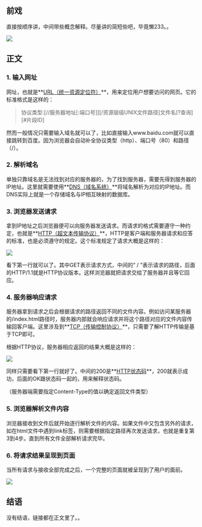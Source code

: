 ## 前戏

直接按顺序讲，中间带些概念解释。尽量讲的简短些吧，毕竟懒233。。

![](http://upload-images.jianshu.io/upload_images/8017344-deae9ef90e4dd9bd.png?imageMogr2/auto-orient/strip%7CimageView2/2/w/1240)

## 正文

### 1. 输入网址

网址，也就是**[URL（统一资源定位符）](https://zh.wikipedia.org/wiki/%E7%BB%9F%E4%B8%80%E8%B5%84%E6%BA%90%E5%AE%9A%E4%BD%8D%E7%AC%A6)**，用来定位用户想要访问的网页。它的标准格式是这样的：

> 协议类型:[//服务器地址[:端口号]][/资源层级UNIX文件路径]文件名[?查询][#片段ID]

然而一般情况只需要输入域名就可以了，比如直接输入www.baidu.com就可以直接跳转到百度。因为浏览器会自动补全协议类型（http）、端口号（80）和路径（/）。

### 2. 解析域名

单独只靠域名是无法找到对应的服务器的，为了找到服务器，需要先得到服务器的IP地址。这里就需要使用**[DNS（域名系统）](https://zh.wikipedia.org/wiki/%E5%9F%9F%E5%90%8D%E7%B3%BB%E7%BB%9F)**将域名解析为对应的IP地址。而DNS实际上就是一个存储域名与IP相互映射的数据库。

### 3. 浏览器发送请求

拿到IP地址之后浏览器便可以向服务器发送请求。而请求的格式需要遵守一种约定，也就是**[HTTP（超文本传输协议）](https://zh.wikipedia.org/wiki/%E8%B6%85%E6%96%87%E6%9C%AC%E4%BC%A0%E8%BE%93%E5%8D%8F%E8%AE%AE)**，HTTP是客户端和服务器请求和应答的标准，也是必须遵守的规定。这个标准规定了请求大概是这样的：

![](http://upload-images.jianshu.io/upload_images/8017344-36fd18dbdd3adb5a.png?imageMogr2/auto-orient/strip%7CimageView2/2/w/1240)

看下第一行就可以了。其中GET表示请求方式，中间的“ / ”表示请求的路径，后面的HTTP/1.1就是HTTP协议版本。这样浏览器就把请求交给了服务器并且等它回应。

### 4. 服务器响应请求

服务器拿到请求之后会根据请求的路径返回不同的文件内容。例如访问某服务器的/index.html路径时，服务器内部就会响应请求并将这个路径对应的文件内容传输回客户端。这里涉及到**[TCP（传输控制协议）](https://zh.wikipedia.org/wiki/%E4%BC%A0%E8%BE%93%E6%8E%A7%E5%88%B6%E5%8D%8F%E8%AE%AE)**，只需要了解HTTP传输是基于TCP即可。

根据HTTP协议，服务器相应返回的结果大概是这样的：

![](http://upload-images.jianshu.io/upload_images/8017344-4db7366bfacf85d3.png?imageMogr2/auto-orient/strip%7CimageView2/2/w/1240)

同样只需要看下第一行就好了。中间的200是**[HTTP状态码](https://zh.wikipedia.org/wiki/HTTP%E7%8A%B6%E6%80%81%E7%A0%81)**，200就表示成功，后面的OK跟状态码一起的，用来解释状态码。

（服务器端需要指定Content-Type的值以确定返回文件类型）

### 5. 浏览器解析文件内容

浏览器接收到文件后就开始逐行解析文件的内容。如果文件中又包含另外的请求，如在html文件中遇到link标签，则需要根据指定路径再次发送请求，也就是重复第3到4步。直到所有文件全部解析请求完毕。

### 6. 将请求结果呈现到页面

当所有请求与接收全部完成之后，一个完整的页面就被呈现到了用户的面前。

![](http://upload-images.jianshu.io/upload_images/8017344-f21a0172966a72d8.png?imageMogr2/auto-orient/strip%7CimageView2/2/w/1240)

## 结语

没有结语，链接都在正文里了。。
